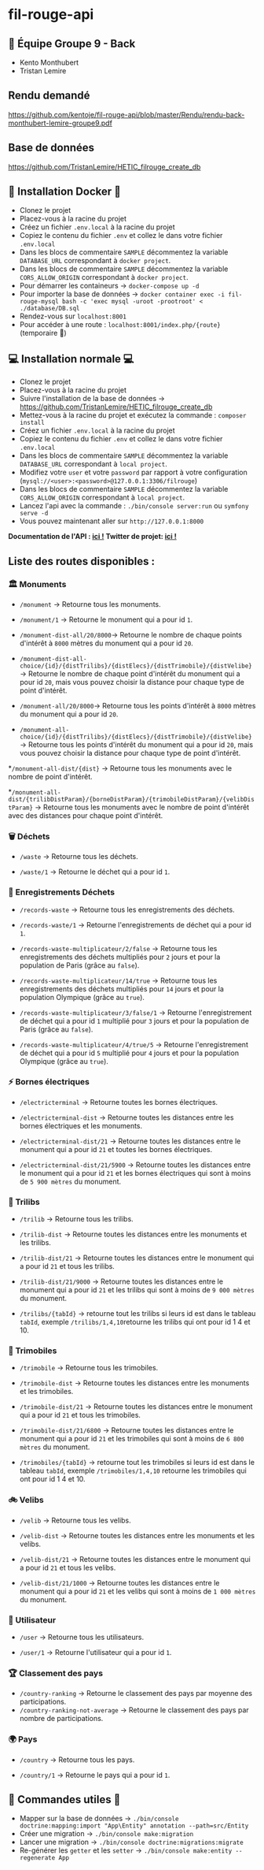# fil-rouge-api

## 💪 Équipe Groupe 9 - Back

- Kento Monthubert
- Tristan Lemire

## Rendu demandé
https://github.com/kentoje/fil-rouge-api/blob/master/Rendu/rendu-back-monthubert-lemire-groupe9.pdf

## Base de données
https://github.com/TristanLemire/HETIC_filrouge_create_db

## 🐳 Installation Docker 🐳

- Clonez le projet
- Placez-vous à la racine du projet
- Créez un fichier `.env.local` à la racine du projet
- Copiez le contenu du fichier `.env` et collez le dans votre fichier `.env.local`
- Dans les blocs de commentaire `SAMPLE` décommentez la variable `DATABASE_URL` correspondant à `docker project`.
- Dans les blocs de commentaire `SAMPLE` décommentez la variable `CORS_ALLOW_ORIGIN` correspondant à `docker project`.
- Pour démarrer les containeurs -> `docker-compose up -d`
- Pour importer la base de données -> `docker container exec -i fil-rouge-mysql bash -c 'exec mysql -uroot -prootroot' < ./database/DB.sql`
- Rendez-vous sur `localhost:8001`
- Pour accéder à une route : `localhost:8001/index.php/{route}` (temporaire 🥵)

## 💻 Installation normale 💻

- Clonez le projet
- Placez-vous à la racine du projet
- Suivre l'installation de la base de données -> https://github.com/TristanLemire/HETIC_filrouge_create_db
- Mettez-vous à la racine du projet et exécutez la commande : `composer install`
- Créez un fichier `.env.local` à la racine du projet
- Copiez le contenu du fichier `.env` et collez le dans votre fichier `.env.local`
- Dans les blocs de commentaire `SAMPLE` décommentez la variable `DATABASE_URL` correspondant à `local project`.
- Modifiez votre `user` et votre `password` par rapport à votre configuration (`mysql://<user>:<password>@127.0.0.1:3306/filrouge`)
- Dans les blocs de commentaire `SAMPLE` décommentez la variable `CORS_ALLOW_ORIGIN` correspondant à `local project`.
- Lancez l'api avec la commande : `./bin/console server:run` ou `symfony serve -d`
- Vous pouvez maintenant aller sur `http://127.0.0.1:8000`

**Documentation de l'API : [ici !](https://greenparis.docs.apiary.io)**
**Twitter de projet: [ici !](https://twitter.com/MarvelousBot)**

## Liste des routes disponibles :

### 🏛️ Monuments

- `/monument` -> Retourne tous les monuments.

- `/monument/1` -> Retourne le monument qui a pour id `1`.

- `/monument-dist-all/20/8000`-> Retourne le nombre de chaque points d'intérêt à `8000` mètres du monument qui a pour id `20`.

- `/monument-dist-all-choice/{id}/{distTrilibs}/{distElecs}/{distTrimobile}/{distVelibe}` -> Retourne le nombre de chaque point d'intérêt du monument qui a pour id `20`, mais vous pouvez choisir la distance pour chaque type de point d'intérêt.

- `/monument-all/20/8000`-> Retourne tous les points d'intérêt à `8000` mètres du monument qui a pour id `20`.

- `/monument-all-choice/{id}/{distTrilibs}/{distElecs}/{distTrimobile}/{distVelibe}` -> Retourne tous les points d'intérêt du monument qui a pour id `20`, mais vous pouvez choisir la distance pour chaque type de point d'intérêt.

\*`/monument-all-dist/{dist}` -> Retourne tous les monuments avec le nombre de point d'intérêt.

\*`/monument-all-dist/{trilibDistParam}/{borneDistParam}/{trimobileDistParam}/{velibDistParam}` -> Retourne tous les monuments avec le nombre de point d'intérêt avec des distances pour chaque point d'intérêt.

### 🗑️ Déchets

- `/waste` -> Retourne tous les déchets.

- `/waste/1` -> Retourne le déchet qui a pour id `1`.

### 🚯 Enregistrements Déchets

- `/records-waste` -> Retourne tous les enregistrements des déchets.

- `/records-waste/1` -> Retourne l'enregistrements de déchet qui a pour id `1`.

- `/records-waste-multiplicateur/2/false` -> Retourne tous les enregistrements des déchets multipliés pour `2` jours et pour la population de Paris (grâce au `false`).

- `/records-waste-multiplicateur/14/true` -> Retourne tous les enregistrements des déchets multipliés pour `14` jours et pour la population Olympique (grâce au `true`).

- `/records-waste-multiplicateur/3/false/1` -> Retourne l'enregistrement de déchet qui a pour id `1` multiplié pour `3` jours et pour la population de Paris (grâce au `false`).

- `/records-waste-multiplicateur/4/true/5` -> Retourne l'enregistrement de déchet qui a pour id `5` multiplié pour `4` jours et pour la population Olympique (grâce au `true`).

### ⚡ Bornes électriques

- `/electricterminal` -> Retourne toutes les bornes électriques.

- `/electricterminal-dist` -> Retourne toutes les distances entre les bornes électriques et les monuments.

- `/electricterminal-dist/21` -> Retourne toutes les distances entre le monument qui a pour id `21` et toutes les bornes électriques.

- `/electricterminal-dist/21/5900` -> Retourne toutes les distances entre le monument qui a pour id `21` et les bornes électriques qui sont à moins de `5 900 mètres` du monument.

### 🚮 Trilibs

- `/trilib` -> Retourne tous les trilibs.

- `/trilib-dist` -> Retourne toutes les distances entre les monuments et les trilibs.

- `/trilib-dist/21` -> Retourne toutes les distances entre le monument qui a pour id `21` et tous les trilibs.

- `/trilib-dist/21/9000` -> Retourne toutes les distances entre le monument qui a pour id `21` et les trilibs qui sont à moins de `9 000 mètres` du monument.

- `/trilibs/{tabId}` -> retourne tout les trilibs si leurs id est dans le tableau `tabId`, exemple `/trilibs/1,4,10`retourne les trilibs qui ont pour id 1 4 et 10.

### 🚚 Trimobiles

- `/trimobile` -> Retourne tous les trimobiles.

- `/trimobile-dist` -> Retourne toutes les distances entre les monuments et les trimobiles.

- `/trimobile-dist/21` -> Retourne toutes les distances entre le monument qui a pour id `21` et tous les trimobiles.

- `/trimobile-dist/21/6800` -> Retourne toutes les distances entre le monument qui a pour id `21` et les trimobiles qui sont à moins de `6 800 mètres` du monument.

- `/trimobiles/{tabId}` -> retourne tout les trimobiles si leurs id est dans le tableau `tabId`, exemple `/trimobiles/1,4,10` retourne les trimobiles qui ont pour id 1 4 et 10.

### 🚲 Velibs

- `/velib` -> Retourne tous les velibs.

- `/velib-dist` -> Retourne toutes les distances entre les monuments et les velibs.

- `/velib-dist/21` -> Retourne toutes les distances entre le monument qui a pour id `21` et tous les velibs.

- `/velib-dist/21/1000` -> Retourne toutes les distances entre le monument qui a pour id `21` et les velibs qui sont à moins de `1 000 mètres` du monument.

### 🙎 Utilisateur

- `/user` -> Retourne tous les utilisateurs.

- `/user/1` -> Retourne l'utilisateur qui a pour id `1`.

### 🏆 Classement des pays

- `/country-ranking` -> Retourne le classement des pays par moyenne des participations.
- `/country-ranking-not-average` -> Retourne le classement des pays par nombre de participations.

### 🌍 Pays

- `/country` -> Retourne tous les pays.

- `/country/1` -> Retourne le pays qui a pour id `1`.

## 🙂 Commandes utiles 🙂

- Mapper sur la base de données -> `./bin/console doctrine:mapping:import "App\Entity" annotation --path=src/Entity`
- Créer une migration -> `./bin/console make:migration`
- Lancer une migration -> `./bin/console doctrine:migrations:migrate`
- Re-générer les `getter` et les `setter` -> `./bin/console make:entity --regenerate App`
